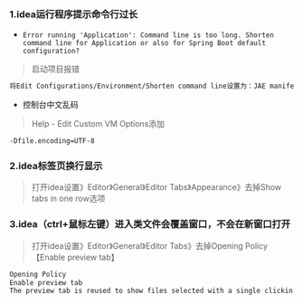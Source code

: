 ### 1.idea运行程序提示命令行过长

* `Error running 'Application': Command line is too long. Shorten command line for Application or also for Spring Boot default configuration?`

> 启动项目报错

```bash
将Edit Configurations/Environment/Shorten command line设置为：JAE manifest - java -cp classpath.jar className [args]
```


* 控制台中文乱码

> Help - Edit Custom VM Options添加

```bash
-Dfile.encoding=UTF-8
```

### 2.idea标签页换行显示

> 打开idea设置》Editor》General》Editor Tabs》Appearance》去掉Show tabs in one row选项


### 3.idea（ctrl+鼠标左键）进入类文件会覆盖窗口，不会在新窗口打开

> 打开idea设置》Editor》General》Editor Tabs》去掉Opening Policy【Enable preview tab】

```bash
Opening Policy
Enable preview tab
The preview tab is reused to show files selected with a single clickin the Project tool window, and files opened during debugging.
```
